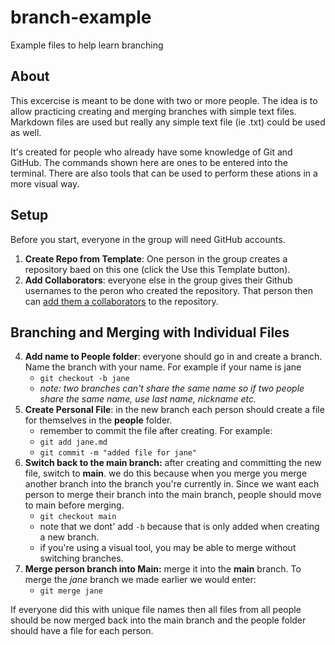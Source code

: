 # branch-example
Example files to help learn branching

## About
This excercise is meant to be done with two or more people. The idea is to allow practicing creating and merging branches with simple text files. Markdown files are used but really any simple text file (ie .txt) could be used as well.

It's created for people who already have some knowledge of Git and GitHub. The commands shown here are ones to be entered into the terminal. There are also tools that can be used to perform these ations in a more visual way.

## Setup
Before you start, everyone in the group will need GitHub accounts.

1. **Create Repo from Template**: One person in the group creates a repository baed on this one (click the Use this Template button).
2. **Add Collaborators**: everyone else in the group gives their Github usernames to the peron who created the repository. That person then can [add them a collaborators](https://docs.github.com/en/account-and-profile/setting-up-and-managing-your-github-user-account/managing-access-to-your-personal-repositories/inviting-collaborators-to-a-personal-repository) to the repository.


## Branching and Merging with Individual Files
4. **Add name to People folder**: everyone should go in and create a branch. Name the branch with your name. For example if your name is jane
    - `git checkout -b jane`
    - _note: two branches can't share the same name so if two people share the same name, use last name, nickname etc._
5. **Create Personal File**: in the new branch each person should create a file for themselves in the __people__ folder. 
    - remember to commit the file after creating. For example: 
    - `git add jane.md`
    - `git commit -m "added file for jane"`
7. **Switch back to the main branch:** after creating and committing the new file, switch to __main__. we do this because when you merge you merge another branch into the branch you're currently in. Since we want each person to merge their branch into the main branch, people should move to main before merging. 
    - `git checkout main`
    - note that we dont' add `-b` because that is only added when creating a new branch.
    - if you're using a visual tool, you may be able to merge without switching branches.
9. **Merge person branch into Main:**  merge it into the __main__ branch. To merge the _jane_ branch we made earlier we would enter:
    - `git merge jane`

If everyone did this with unique file names then all files from all people should be now merged back into the main branch and the people folder should have a file for each person.

